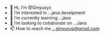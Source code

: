 - 👋 Hi, I’m @Ginyuxyz
- 👀 I’m interested in ...java develpment
- 🌱 I’m currently learning ...java 
- 💞️ I’m looking to collaborate on ...Java
- 📫 How to reach me ...ginyuxyz@gmail.com

<!---
Ginyuxyz/Ginyuxyz is a ✨ special ✨ repository because its `README.md` (this file) appears on your GitHub profile.
You can click the Preview link to take a look at your changes.
--->

